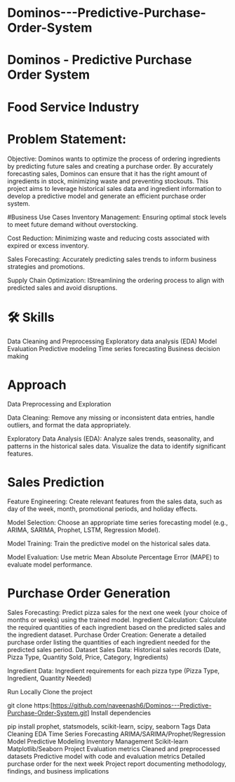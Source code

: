 # Dominos---Predictive-Purchase-Order-System
# Dominos - Predictive Purchase Order System
# Food Service Industry

# Problem Statement:
Objective: Dominos wants to optimize the process of ordering ingredients by predicting future sales and creating a purchase order. By accurately forecasting sales, Dominos can ensure that it has the right amount of ingredients in stock, minimizing waste and preventing stockouts. This project aims to leverage historical sales data and ingredient information to develop a predictive model and generate an efficient purchase order system.

#Business Use Cases
Inventory Management: Ensuring optimal stock levels to meet future demand without overstocking.

Cost Reduction: Minimizing waste and reducing costs associated with expired or excess inventory.

Sales Forecasting: Accurately predicting sales trends to inform business strategies and promotions.

Supply Chain Optimization: IStreamlining the ordering process to align with predicted sales and avoid disruptions.

# 🛠 Skills
Data Cleaning and Preprocessing
Exploratory data analysis (EDA)
Model Evaluation
Predictive modeling
Time series forecasting
Business decision making
# Approach
Data Preprocessing and Exploration

Data Cleaning: Remove any missing or inconsistent data entries, handle outliers, and format the data appropriately.

Exploratory Data Analysis (EDA): Analyze sales trends, seasonality, and patterns in the historical sales data. Visualize the data to identify significant features.

# Sales Prediction

Feature Engineering: Create relevant features from the sales data, such as day of the week, month, promotional periods, and holiday effects.

Model Selection: Choose an appropriate time series forecasting model (e.g., ARIMA, SARIMA, Prophet, LSTM, Regression Model).

Model Training: Train the predictive model on the historical sales data.

Model Evaluation: Use metric Mean Absolute Percentage Error (MAPE) to evaluate model performance.

# Purchase Order Generation

Sales Forecasting: Predict pizza sales for the next one week (your choice of months or weeks) using the trained model.
Ingredient Calculation: Calculate the required quantities of each ingredient based on the predicted sales and the ingredient dataset.
Purchase Order Creation: Generate a detailed purchase order listing the quantities of each ingredient needed for the predicted sales period.
Dataset
Sales Data: Historical sales records (Date, Pizza Type, Quantity Sold, Price, Category, Ingredients)

Ingredient Data: Ingredient requirements for each pizza type (Pizza Type, Ingredient, Quantity Needed)

Run Locally
Clone the project

  git clone https:[https://github.com/naveenash6/Dominos---Predictive-Purchase-Order-System.git]
Install dependencies

  pip install prophet, statsmodels, scikit-learn, scipy, seaborn 
Tags
Data Cleaning
EDA
Time Series Forecasting
ARIMA/SARIMA/Prophet/Regression Model
Predictive Modeling
Inventory Management
Scikit-learn
Matplotlib/Seaborn
Project Evaluation metrics
Cleaned and preprocessed datasets
Predictive model with code and evaluation metrics
Detailed purchase order for the next week
Project report documenting methodology, findings, and business implications
